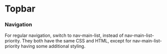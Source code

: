 # Topbar

### Navigation

For regular navigation, switch to nav-main-list, instead of nav-main-list-priority. They both have the same CSS and HTML, except for nav-main-list-priority having some additional styling.


